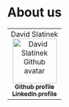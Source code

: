 # About us

<table>
    <tbody>
        <tr>
            <td align="center">
                <div align="center">David Slatinek</div>
                <img src="https://avatars.githubusercontent.com/u/79467409?v=4" width="100px;" alt="David Slatinek Github avatar"/>
                <br/>
                <a href="https://github.com/david-slatinek">
                <sub><b>Github profile</b></sub>
                </a>
                <br>
                <a href="www.linkedin.com/in/david-slatinek">
                <sub><b>LinkedIn profile</b></sub>
                </a>
            </td>
        </tr>
    </tbody>
</table>

